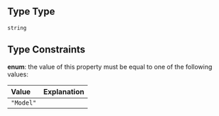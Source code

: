 ## Type Type

`string`

## Type Constraints

**enum**: the value of this property must be equal to one of the following values:

| Value     | Explanation |
| :-------- | :---------- |
| `"Model"` |             |
